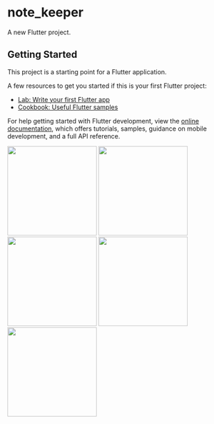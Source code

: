 # note_keeper

A new Flutter project.

## Getting Started

This project is a starting point for a Flutter application.

A few resources to get you started if this is your first Flutter project:

- [Lab: Write your first Flutter app](https://docs.flutter.dev/get-started/codelab)
- [Cookbook: Useful Flutter samples](https://docs.flutter.dev/cookbook)

For help getting started with Flutter development, view the
[online documentation](https://docs.flutter.dev/), which offers tutorials,
samples, guidance on mobile development, and a full API reference.

<img src="https://user-images.githubusercontent.com/123537483/234376237-fd5e3406-bcc2-42c3-89db-e48d52946337.mp4"  width="200px">
<img src="https://user-images.githubusercontent.com/123537483/234376274-59205f19-06ef-48c8-a547-201d8704119e.mp4"  width="200px">
<img src="https://user-images.githubusercontent.com/123537483/234376306-70a97e51-0fed-4318-be40-79744e28b99c.mp4"  width="200px">
<img src="https://user-images.githubusercontent.com/123537483/234376301-64ece025-207b-4547-9d88-e5d65dc2ec52.mp4"  width="200px">
<img src="https://user-images.githubusercontent.com/123537483/234376329-4a16ab90-7d1a-4bc0-a905-c5772ccaeebb.mp4"  width="200px">




















